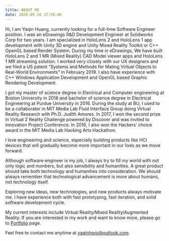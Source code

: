 ```yaml
---
title: ABOUT ME
date: 2020-05-16 17:58:06
---
```


Hi, I am Yaqin Huang, currently looking for a full-time Software Engineer position. I was an eDrawings R&D Development Engineer at Solidworks Corp for two years. I am specialized in HoloLens 2 and HoloLens 1 app development with Unity 3D engine and Unity Mixed Reality Toolkit or C++ OpenGL based Render System. During my time in eDrawings, We have built HoloLens 2 and 1 MR (Mixed Reality) CAD Model viewer apps and HoloLens 1 MR streaming solution. I worked very closely with our UX designers and we filed a US patent “Systems and Methods for Mating Virtual Objects to Real-World Environments” in February 2019. I also have experience with C++ Windows Application Development and OpenGL based Graphic Rendering Development.

I got my master of science degree in Electrical and Computer engineering at Boston University in 2018 and bachelor of science degree in Electrical Engineering at Purdue University in 2016. During the study at BU, I used to be a collaborator in MIT Media Lab Fluid Interface Group doing Virtual Reality Research with Ph.D. Judith Amores. In 2017, I won the second prize in Virtual 2 Reality Challenge powered by Discover and was invited to Innovation Project Conference. In 2016, I also won the Hackers’ choice award in the MIT Media Lab Hacking Arts Hackathon.

I love engineering and science, especially building products like HCI devices that will gradually become more important in our lives as we move forward.

Although software engineer is my job, I always try to fill my world with not only logic and numbers, but also sensibility and humanities. A great product should take both technology and humanities into consideration. We should always remember that technological advancement is more about humans, not technology itself.

Exploring new ideas, new technologies, and new products always motivate me. I have experience both with fast prototyping, fast iteration, and solid software development cycle.

My current interests include Virtual Reality/Mixed Reality/Augmented Reality. If you are interested in my work and want to know more, please go to [Portfolio](https://yaqinhpro.github.io/archives/) page.

Feel free to contact me anytime at yaqinhpro@outlook.com.